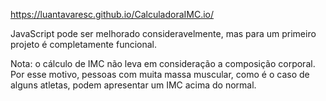 https://luantavaresc.github.io/CalculadoraIMC.io/

JavaScript pode ser melhorado consideravelmente, mas para um primeiro projeto é completamente funcional.

Nota: o cálculo de IMC não leva em consideração a composição corporal. Por esse motivo, pessoas com muita massa muscular, como é o caso de alguns atletas, podem apresentar um IMC acima do normal.
